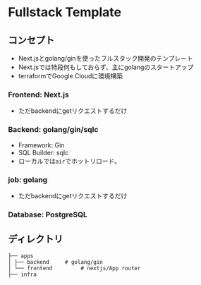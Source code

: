 # Fullstack Template


## コンセプト
- Next.jsとgolang/ginを使ったフルスタック開発のテンプレート
- Next.jsでは特段何もしておらず、主にgolangのスタートアップ
- terraformでGoogle Cloudに環境構築

### Frontend: Next.js
- ただbackendにgetリクエストするだけ
### Backend: golang/gin/sqlc
- Framework: Gin
- SQL Builder: sqlc
- ローカルでは`air`でホットリロード。
### job: golang
- ただbackendにgetリクエストするだけ


### Database: PostgreSQL

## ディレクトリ
```
├── apps
│ ├── backend     # golang/gin
│ └── frontend         # nextjs/App router
├── infra
```
